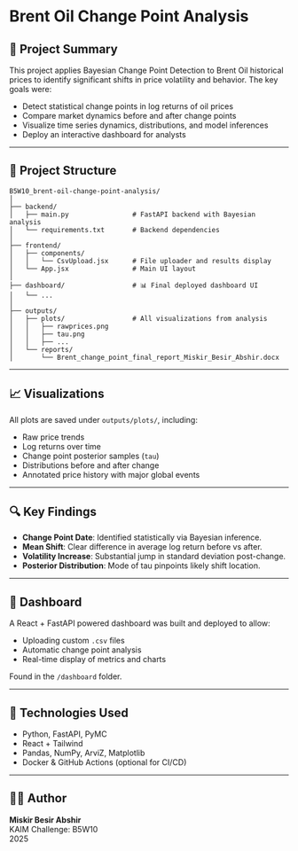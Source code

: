 # Brent Oil Change Point Analysis

## 📌 Project Summary

This project applies Bayesian Change Point Detection to Brent Oil historical prices to identify significant shifts in price volatility and behavior. The key goals were:

- Detect statistical change points in log returns of oil prices
- Compare market dynamics before and after change points
- Visualize time series dynamics, distributions, and model inferences
- Deploy an interactive dashboard for analysts

---

## 📁 Project Structure

```
B5W10_brent-oil-change-point-analysis/
│
├── backend/
│   ├── main.py                # FastAPI backend with Bayesian analysis
│   └── requirements.txt       # Backend dependencies
│
├── frontend/
│   ├── components/
│   │   └── CsvUpload.jsx      # File uploader and results display
│   └── App.jsx                # Main UI layout
│
├── dashboard/                 # 📊 Final deployed dashboard UI
│   └── ...
│
├── outputs/
│   ├── plots/                 # All visualizations from analysis
│   │   ├── rawprices.png
│   │   ├── tau.png
│   │   ├── ...
│   └── reports/
│       └── Brent_change_point_final_report_Miskir_Besir_Abshir.docx
```

---

## 📈 Visualizations

All plots are saved under `outputs/plots/`, including:

- Raw price trends
- Log returns over time
- Change point posterior samples (`tau`)
- Distributions before and after change
- Annotated price history with major global events

---

## 🔍 Key Findings

- **Change Point Date**: Identified statistically via Bayesian inference.
- **Mean Shift**: Clear difference in average log return before vs after.
- **Volatility Increase**: Substantial jump in standard deviation post-change.
- **Posterior Distribution**: Mode of tau pinpoints likely shift location.

---

## 🚀 Dashboard

A React + FastAPI powered dashboard was built and deployed to allow:

- Uploading custom `.csv` files
- Automatic change point analysis
- Real-time display of metrics and charts

Found in the `/dashboard` folder.

---

## 🧠 Technologies Used

- Python, FastAPI, PyMC
- React + Tailwind
- Pandas, NumPy, ArviZ, Matplotlib
- Docker & GitHub Actions (optional for CI/CD)

---

## 👨‍💻 Author

**Miskir Besir Abshir**  
KAIM Challenge: B5W10  
2025
